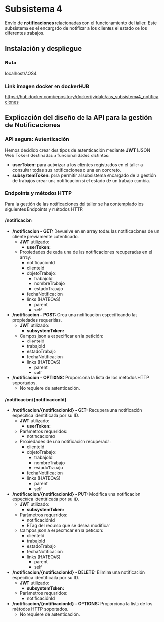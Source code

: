 # Subsistema 4
Envío de **notificaciones** relacionadas con el funcionamiento del taller. 
Este subsistema es el encargado de notificar a los clientes el estado de los diferentes trabajos.

## Instalación y despliegue
### Ruta

localhost/AOS4

### Link imagen docker en dockerHUB

https://hub.docker.com/repository/docker/jvidalc/aos_subsistema4_notificaciones


## Explicación del diseño de la API para la gestión de **Notificaciones**
### API segura: Autenticación
Hemos decidido crear dos tipos de autenticación mediante **JWT** (JSON Web Token) destinadas a funcionalidades distintas:
- **userToken:** para autorizar a los clientes registrados en el taller a consultar todas sus notificaciones o una en concreto.
- **subsystemToken:** para permitir al subsistema encargado de la gestión de trabajos crear una notificación si el estado de un trabajo cambia.

### Endpoints y métodos HTTP ###
Para la gestión de las notificaciones del taller se ha contemplado los siguientes Endpoints y métodos HTTP:

#### **/notificacion**
- **/notificacion - GET:** 
  Devuelve en un array todas las notificaciones de un cliente previamente autenticado.
  - **JWT** utilizado:
    - **userToken:**
  - Propiedades de cada una de las notificaciones recuperadas en el array:
    - notificacionId
    - clienteId
    - objetoTrabajo:
      - trabajoId
      - nombreTrabajo
      - estadoTrabajo
    - fechaNotificacion
    - links (HATEOAS)
      - parent
      - self
- **/notificacion - POST:** 
  Crea una notificación especificando las propiedades requeridas. 
  - **JWT** utilizado:
    - **subsystemToken:**
  - Campos json a especificar en la petición:
    - clienteId
    - trabajoId
    - estadoTrabajo
    - fechaNotificacion
    - links (HATEOAS)
      - parent
      - self
- **/notificacion - OPTIONS:**
  Proporciona la lista de los métodos HTTP soportados.
  - No requiere de autenticación.

#### **/notificacion/{notificacionId}**
- **/notificacion/{notificacionId} - GET:**
  Recupera una notificación específica identificada por su ID.
  - **JWT** utilizado:
    - **userToken:**
  - Parámetros requeridos:
    - notificaciónId
  - Propiedades de una notificación recuperada:
    - clienteId
    - objetoTrabajo:
      - trabajoId
      - nombreTrabajo
      - estadoTrabajo
    - fechaNotificacion
    - links (HATEOAS)
      - parent
      - self
- **/notificacion/{notificacionId} - PUT:**
  Modifica una notificación específica identificada por su ID.
  - **JWT** utilizado:
    - **subsystemToken:**
  - Parámetros requeridos:
    - notificaciónId
    - ETag del recurso que se desea modificar
  - Campos json a especificar en la petición:
    - clienteId
    - trabajoId
    - estadoTrabajo
    - fechaNotificacion
    - links (HATEOAS)
      - parent
      - self
- **/notificacion/{notificacionId} - DELETE:**
  Elimina una notificación específica identificada por su ID.
  - **JWT** utilizado:
    - **subsystemToken:**
  - Parámetros requeridos:
    - notificaciónId
- **/notificacion/{notificacionId} - OPTIONS:**
  Proporciona la lista de los métodos HTTP soportados.
  - No requiere de autenticación.